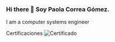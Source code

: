 ### Hi there 👋 Soy Paola Correa Gómez.
I am a computer systems engineer
<!--
**PaolaCorreaa/PaolaCorreaa** is a ✨ _special_ ✨ repository because its `README.md` (this file) appears on your GitHub profile.

Here are some ideas to get you started:

- 🔭 I’m currently working on ...
- 🌱 I’m currently learning ...
- 👯 I’m looking to collaborate on ...
- 🤔 I’m looking for help with ...
- 💬 Ask me about ...
- 📫 How to reach me: ...
- 😄 Pronouns: ...
- ⚡ Fun fact: ...
-->
Certificaciones
![Certificado](https://user-images.githubusercontent.com/95337056/222486929-f4937443-c2fc-4552-968a-edcaac5b448e.jpg)


